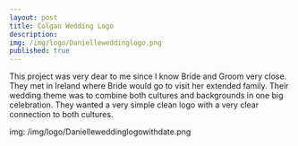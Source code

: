 ```yaml
---
layout: post
title: Colgan Wedding Logo
description: 
img: /img/logo/Danielleweddinglogo.png
published: true
---
```


This project was very dear to me since I know Bride and Groom very close. They met in Ireland where Bride would go to visit her extended family. Their wedding theme was to combine both cultures and backgrounds in one big celebration. They wanted a very simple clean logo with a very clear connection to both cultures. 

img: /img/logo/Danielleweddinglogowithdate.png

